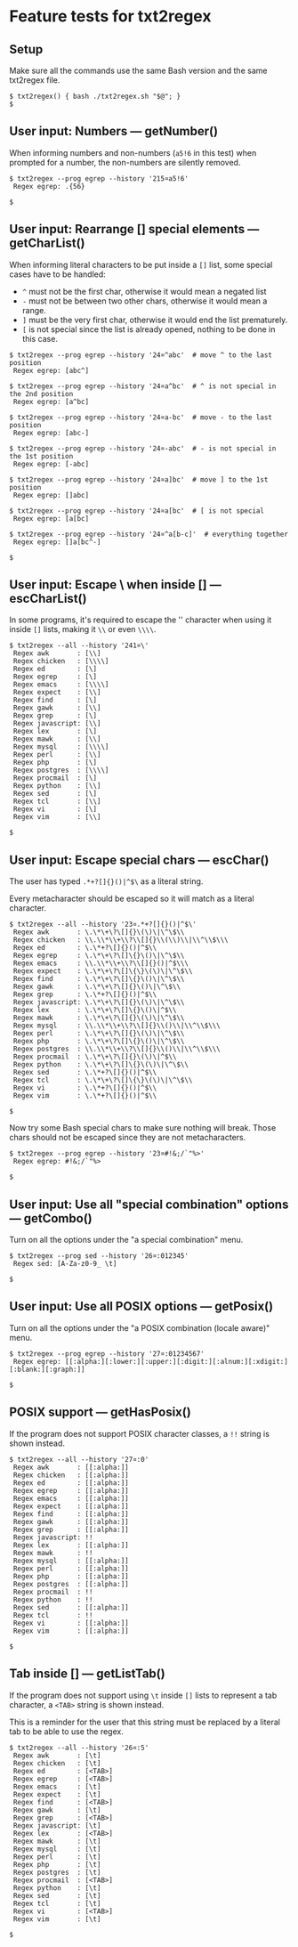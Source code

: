 # Feature tests for txt2regex

## Setup

Make sure all the commands use the same Bash version and the same txt2regex file.

```console
$ txt2regex() { bash ./txt2regex.sh "$@"; }
$
```

## User input: Numbers — getNumber()

When informing numbers and non-numbers (`a5!6` in this test) when prompted for a number, the non-numbers are silently removed.

```console
$ txt2regex --prog egrep --history '215¤a5!6'
 Regex egrep: .{56}

$
```

## User input: Rearrange [] special elements — getCharList()

When informing literal characters to be put inside a `[]` list, some special cases have to be handled:

- `^` must not be the first char, otherwise it would mean a negated list
- `-` must not be between two other chars, otherwise it would mean a range.
- `]` must be the very first char, otherwise it would end the list prematurely.
- `[` is not special since the list is already opened, nothing to be done in this case.

```console
$ txt2regex --prog egrep --history '24¤^abc'  # move ^ to the last position
 Regex egrep: [abc^]

$ txt2regex --prog egrep --history '24¤a^bc'  # ^ is not special in the 2nd position
 Regex egrep: [a^bc]

$ txt2regex --prog egrep --history '24¤a-bc'  # move - to the last position
 Regex egrep: [abc-]

$ txt2regex --prog egrep --history '24¤-abc'  # - is not special in the 1st position
 Regex egrep: [-abc]

$ txt2regex --prog egrep --history '24¤a]bc'  # move ] to the 1st position
 Regex egrep: []abc]

$ txt2regex --prog egrep --history '24¤a[bc'  # [ is not special
 Regex egrep: [a[bc]

$ txt2regex --prog egrep --history '24¤^a[b-c]'  # everything together
 Regex egrep: []a[bc^-]

$
```

## User input: Escape \ when inside [] — escCharList()

In some programs, it's required to escape the '\' character when using it inside `[]` lists, making it `\\` or even `\\\\`.

```console
$ txt2regex --all --history '241¤\'
 Regex awk       : [\\]
 Regex chicken   : [\\\\]
 Regex ed        : [\]
 Regex egrep     : [\]
 Regex emacs     : [\\\\]
 Regex expect    : [\\]
 Regex find      : [\]
 Regex gawk      : [\\]
 Regex grep      : [\]
 Regex javascript: [\\]
 Regex lex       : [\]
 Regex mawk      : [\\]
 Regex mysql     : [\\\\]
 Regex perl      : [\\]
 Regex php       : [\]
 Regex postgres  : [\\\\]
 Regex procmail  : [\]
 Regex python    : [\\]
 Regex sed       : [\]
 Regex tcl       : [\\]
 Regex vi        : [\]
 Regex vim       : [\\]

$
```

## User input: Escape special chars — escChar()

The user has typed `.*+?[]{}()|^$\` as a literal string.

Every metacharacter should be escaped so it will match as a literal character.

```console
$ txt2regex --all --history '23¤.*+?[]{}()|^$\'
 Regex awk       : \.\*\+\?\[]{}\(\)\|\^\$\\
 Regex chicken   : \\.\\*\\+\\?\\[]{}\\(\\)\\|\\^\\$\\\
 Regex ed        : \.\*+?\[]{}()|^$\\
 Regex egrep     : \.\*\+\?\[]\{}\()\|\^\$\\
 Regex emacs     : \\.\\*\\+\\?\\[]{}()|^$\\\
 Regex expect    : \.\*\+\?\[]\{\}\(\)\|\^\$\\
 Regex find      : \.\*\+\?\[]\{}\()\|\^\$\\
 Regex gawk      : \.\*\+\?\[]{}\()\|\^\$\\
 Regex grep      : \.\*+?\[]{}()|^$\\
 Regex javascript: \.\*\+\?\[]{}\(\)\|\^\$\\
 Regex lex       : \.\*\+\?\[]\{}\()\|^$\\
 Regex mawk      : \.\*\+\?\[]{}\(\)\|\^\$\\
 Regex mysql     : \\.\\*\\+\\?\\[]{}\\()\\|\\^\\$\\\
 Regex perl      : \.\*\+\?\[]{}\(\)\|\^\$\\
 Regex php       : \.\*\+\?\[]\{}\()\|\^\$\\
 Regex postgres  : \\.\\*\\+\\?\\[]{}\\()\\|\\^\\$\\\
 Regex procmail  : \.\*\+\?\[]{}\(\)\|^$\\
 Regex python    : \.\*\+\?\[]\{}\(\)\|\^\$\\
 Regex sed       : \.\*+?\[]{}()|^$\\
 Regex tcl       : \.\*\+\?\[]\{\}\(\)\|\^\$\\
 Regex vi        : \.\*+?\[]{}()|^$\\
 Regex vim       : \.\*+?\[]{}()|^$\\

$
```

Now try some Bash special chars to make sure nothing will break. Those chars should not be escaped since they are not metacharacters.

```console
$ txt2regex --prog egrep --history '23¤#!&;/`"%>'
 Regex egrep: #!&;/`"%>

$
```

## User input: Use all "special combination" options — getCombo()

Turn on all the options under the "a special combination" menu.

```console
$ txt2regex --prog sed --history '26¤:012345'
 Regex sed: [A-Za-z0-9_ \t]

$
```

## User input: Use all POSIX options — getPosix()

Turn on all the options under the "a POSIX combination (locale aware)" menu.

```console
$ txt2regex --prog egrep --history '27¤:01234567'
 Regex egrep: [[:alpha:][:lower:][:upper:][:digit:][:alnum:][:xdigit:][:blank:][:graph:]]

$
```

## POSIX support — getHasPosix()

If the program does not support POSIX character classes, a `!!` string is shown instead.

```console
$ txt2regex --all --history '27¤:0'
 Regex awk       : [[:alpha:]]
 Regex chicken   : [[:alpha:]]
 Regex ed        : [[:alpha:]]
 Regex egrep     : [[:alpha:]]
 Regex emacs     : [[:alpha:]]
 Regex expect    : [[:alpha:]]
 Regex find      : [[:alpha:]]
 Regex gawk      : [[:alpha:]]
 Regex grep      : [[:alpha:]]
 Regex javascript: !!
 Regex lex       : [[:alpha:]]
 Regex mawk      : !!
 Regex mysql     : [[:alpha:]]
 Regex perl      : [[:alpha:]]
 Regex php       : [[:alpha:]]
 Regex postgres  : [[:alpha:]]
 Regex procmail  : !!
 Regex python    : !!
 Regex sed       : [[:alpha:]]
 Regex tcl       : !!
 Regex vi        : [[:alpha:]]
 Regex vim       : [[:alpha:]]

$
```

## Tab inside [] — getListTab()

If the program does not support using `\t` inside `[]` lists to represent a tab character, a `<TAB>` string is shown instead.

This is a reminder for the user that this string must be replaced by a literal tab to be able to use the regex.

```console
$ txt2regex --all --history '26¤:5'
 Regex awk       : [\t]
 Regex chicken   : [\t]
 Regex ed        : [<TAB>]
 Regex egrep     : [<TAB>]
 Regex emacs     : [\t]
 Regex expect    : [\t]
 Regex find      : [<TAB>]
 Regex gawk      : [\t]
 Regex grep      : [<TAB>]
 Regex javascript: [\t]
 Regex lex       : [<TAB>]
 Regex mawk      : [\t]
 Regex mysql     : [\t]
 Regex perl      : [\t]
 Regex php       : [\t]
 Regex postgres  : [\t]
 Regex procmail  : [<TAB>]
 Regex python    : [\t]
 Regex sed       : [\t]
 Regex tcl       : [\t]
 Regex vi        : [<TAB>]
 Regex vim       : [\t]

$
```
